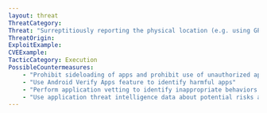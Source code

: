 ```yaml
---
layout: threat
ThreatCategory:
Threat: "Surreptitiously reporting the physical location (e.g. using GPS or other means) of the device through programmatic means by invoking standard APIs."
ThreatOrigin:
ExploitExample:
CVEExample:
TacticCategory: Execution
PossibleCountermeasures:
    - "Prohibit sideloading of apps and prohibit use of unauthorized app stores"
    - "Use Android Verify Apps feature to identify harmful apps"
    - "Perform application vetting to identify inappropriate behaviors by apps including permission requests made by the apps for access to the device's physical location"
    - "Use application threat intelligence data about potential risks associated with apps installed on devices"
---
```

